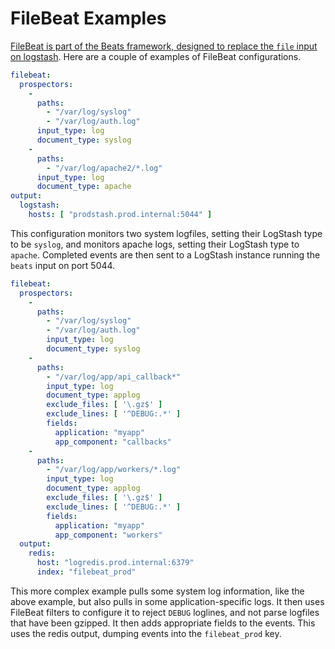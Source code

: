 # FileBeat Examples
[FileBeat is part of the Beats framework, designed to replace the `file` input
on logstash](https://www.elastic.co/guide/en/beats/filebeat/current/index.html).
Here are a couple of examples of FileBeat configurations.

```yaml
filebeat:
  prospectors:
    -
      paths:
        - "/var/log/syslog"
        - "/var/log/auth.log"
      input_type: log
      document_type: syslog
    -
      paths:
        - "/var/log/apache2/*.log"
      input_type: log
      document_type: apache
output:
  logstash:
    hosts: [ "prodstash.prod.internal:5044" ]

```
This configuration monitors two system logfiles, setting their LogStash type to
be `syslog`, and monitors apache logs, setting their LogStash type to `apache`.
Completed events are then sent to a LogStash instance running the `beats` input
on port 5044.

```yaml
filebeat:
  prospectors:
    -
      paths:
        - "/var/log/syslog"
        - "/var/log/auth.log"
        input_type: log
        document_type: syslog
    -
      paths:
        - "/var/log/app/api_callback*"
        input_type: log
        document_type: applog
        exclude_files: [ '\.gz$' ]
        exclude_lines: [ '^DEBUG:.*' ]
        fields:
          application: "myapp"
          app_component: "callbacks"
    -
      paths:
        - "/var/log/app/workers/*.log"
        input_type: log
        document_type: applog
        exclude_files: [ '\.gz$' ]
        exclude_lines: [ '^DEBUG:.*' ]
        fields:
          application: "myapp"
          app_component: "workers"
  output:
    redis:
      host: "logredis.prod.internal:6379"
      index: "filebeat_prod"
```
This more complex example pulls some system log information, like the above
example, but also pulls in some application-specific logs. It then uses FileBeat
filters to configure it to reject `DEBUG` loglines, and not parse logfiles that
have been gzipped. It then adds appropriate fields to the events. This uses the 
redis output, dumping events into the `filebeat_prod` key.
